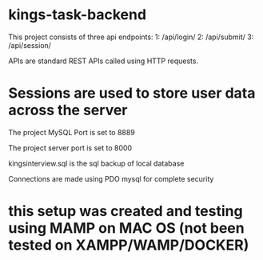 # kings-task-backend

This project consists of three api endpoints:
1: /api/login/
2: /api/submit/
3: /api/session/

APIs are standard REST APIs called using HTTP requests.

# Sessions are used to store user data across the server

The project MySQL Port is set to 8889

The project server port is set to 8000

kingsinterview.sql is the sql backup of local database

Connections are made using PDO mysql for complete security

# this setup was created and testing using MAMP on MAC OS (not been tested on XAMPP/WAMP/DOCKER)
